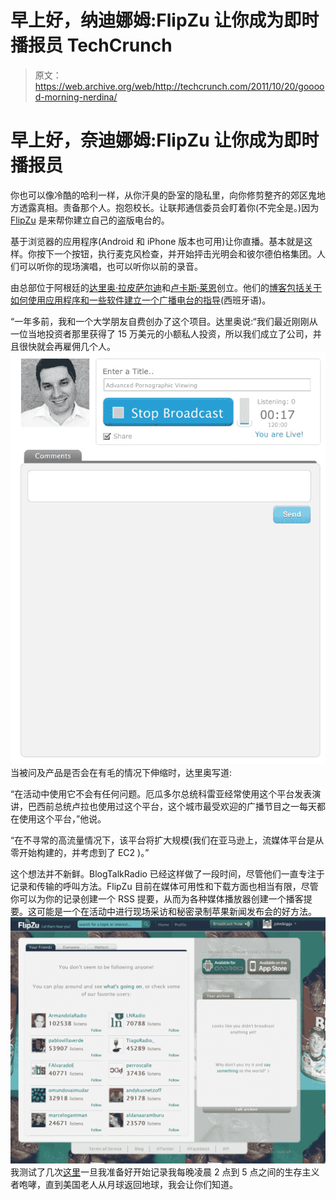 # 早上好，纳迪娜姆:FlipZu 让你成为即时播报员 TechCrunch

> 原文：<https://web.archive.org/web/http://techcrunch.com/2011/10/20/gooood-morning-nerdina/>

# 早上好，奈迪娜姆:FlipZu 让你成为即时播报员

你也可以像冷酷的哈利一样，从你汗臭的卧室的隐私里，向你修剪整齐的郊区鬼地方透露真相。责备那个人。抱怨校长。让联邦通信委员会盯着你(不完全是。)因为 [FlipZu](https://web.archive.org/web/20230203072921/http://flipzu.com/) 是来帮你建立自己的盗版电台的。

基于浏览器的应用程序(Android 和 iPhone 版本也可用)让你直播。基本就是这样。你按下一个按钮，执行麦克风检查，并开始抨击光明会和彼尔德伯格集团。人们可以听你的现场演唱，也可以听你以前的录音。

由总部位于阿根廷的[达里奥·拉皮萨尔迪](https://web.archive.org/web/20230203072921/http://flipzu.com/elvincha)和[卢卡斯·莱恩](https://web.archive.org/web/20230203072921/http://flipzu.com/lucaslain)创立。他们的[博客包括关于如何使用应用程序和一些软件建立一个广播电台的指导](https://web.archive.org/web/20230203072921/http://blog.flipzu.com/)(西班牙语)。

“一年多前，我和一个大学朋友自费创办了这个项目。达里奥说:“我们最近刚刚从一位当地投资者那里获得了 15 万美元的小额私人投资，所以我们成立了公司，并且很快就会再雇佣几个人。
![](img/9775bd691ef3e6f088856b81a676103e.png)
当被问及产品是否会在有毛的情况下伸缩时，达里奥写道:

“在活动中使用它不会有任何问题。厄瓜多尔总统科雷亚经常使用这个平台发表演讲，巴西前总统卢拉也使用过这个平台，这个城市最受欢迎的广播节目之一每天都在使用这个平台，”他说。

“在不寻常的高流量情况下，该平台将扩大规模(我们在亚马逊上，流媒体平台是从零开始构建的，并考虑到了 EC2
)。”

这个想法并不新鲜。BlogTalkRadio 已经这样做了一段时间，尽管他们一直专注于记录和传输的呼叫方法。FlipZu 目前在媒体可用性和下载方面也相当有限，尽管你可以为你的记录创建一个 RSS 提要，从而为各种媒体播放器创建一个播客提要。这可能是一个在活动中进行现场采访和秘密录制苹果新闻发布会的好方法。
![](img/1bf4489a3b451ce621e3ae32b099df9c.png)
我测试了几次[这里](https://web.archive.org/web/20230203072921/http://flipzu.com/johnbiggs)一旦我准备好开始记录我每晚凌晨 2 点到 5 点之间的生存主义者咆哮，直到美国老人从月球返回地球，我会让你们知道。
